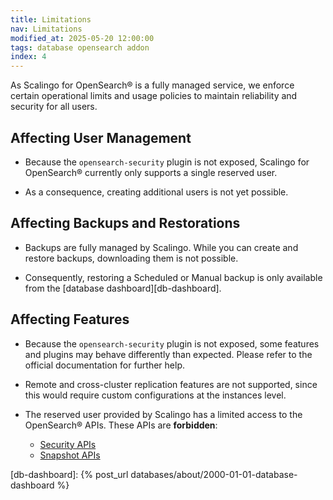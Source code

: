 ```yaml
---
title: Limitations
nav: Limitations
modified_at: 2025-05-20 12:00:00
tags: database opensearch addon
index: 4
---
```



As Scalingo for OpenSearch® is a fully managed service, we enforce certain
operational limits and usage policies to maintain reliability and security for
all users.


## Affecting User Management

- Because the `opensearch-security` plugin is not exposed, Scalingo for
  OpenSearch® currently only supports a single reserved user.

- As a consequence, creating additional users is not yet possible.


## Affecting Backups and Restorations

- Backups are fully managed by Scalingo. While you can create and restore
  backups, downloading them is not possible.

- Consequently, restoring a Scheduled or Manual backup is only available from
  the [database dashboard][db-dashboard].


## Affecting Features

- Because the `opensearch-security` plugin is not exposed, some features and
  plugins may behave differently than expected. Please refer to the official
  documentation for further help.

- Remote and cross-cluster replication features are not supported, since this
  would require custom configurations at the instances level.

- The reserved user provided by Scalingo has a limited access to the
  OpenSearch® APIs. These APIs are **forbidden**:
  - [Security APIs][opensearch-api-security]
  - [Snapshot APIs][opensearch-api-snapshot]


[opensearch-api-security]: https://docs.opensearch.org/docs/2.19/api-reference/security-apis/
[opensearch-api-snapshot]: https://docs.opensearch.org/docs/2.19/api-reference/snapshots/index/

[db-dashboard]: {% post_url databases/about/2000-01-01-database-dashboard %}
